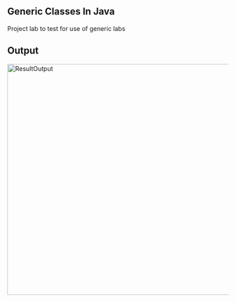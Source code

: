 ## Generic Classes In Java
Project lab to test for use of generic labs

## Output

<img width="525" alt="ResultOutput" src="https://user-images.githubusercontent.com/75389946/133317719-3a253291-0a18-487d-8444-eeb0ed102df4.png">

